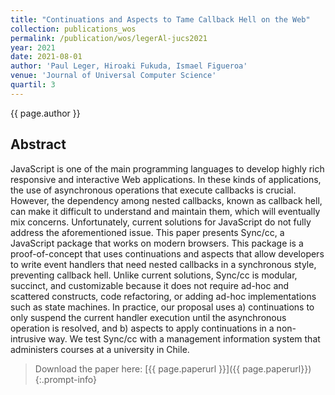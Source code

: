 ```yaml
---
title: "Continuations and Aspects to Tame Callback Hell on the Web"
collection: publications_wos
permalink: /publication/wos/legerAl-jucs2021
year: 2021
date: 2021-08-01
author: 'Paul Leger, Hiroaki Fukuda, Ismael Figueroa'
venue: 'Journal of Universal Computer Science'
quartil: 3
---
```


{{ page.author }}

## Abstract

JavaScript is one of the main programming languages to develop highly rich
responsive and interactive Web applications. In these kinds of applications,
the use of asynchronous operations that execute callbacks is crucial. However,
the dependency among nested callbacks, known as callback hell, can make it
difficult to understand and maintain them, which will eventually mix concerns.
Unfortunately, current solutions for JavaScript do not fully address the
aforementioned issue. This paper presents Sync/cc, a JavaScript package that
works on modern browsers. This package is a proof-of-concept that uses
continuations and aspects that allow developers to write event handlers that
need nested callbacks in a synchronous style, preventing callback hell. Unlike
current solutions, Sync/cc is modular, succinct, and customizable because it
does not require ad-hoc and scattered constructs, code refactoring, or adding
ad-hoc implementations such as state machines. In practice, our proposal uses
a) continuations to only suspend the current handler execution until the
asynchronous operation is resolved, and b) aspects to apply continuations in a
non-intrusive way. We test Sync/cc with a management information system that
administers courses at a university in Chile.

>Download the paper here: [{{ page.paperurl }}]({{ page.paperurl}})
{:.prompt-info}
